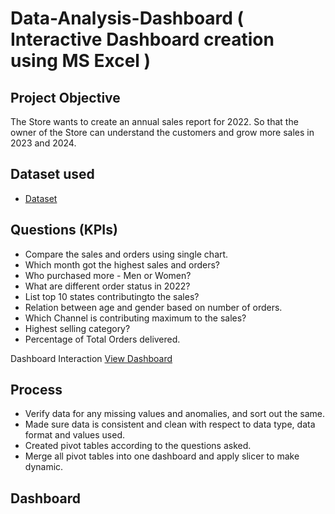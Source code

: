 # Data-Analysis-Dashboard ( Interactive Dashboard creation using MS Excel )
## Project Objective
The Store wants to create an annual sales report for 2022. So that the owner of the Store can understand the customers and grow more sales in 2023 and 2024. 

## Dataset used
- <a href="https://github.com/Nandini2233/Data-Analysis-Dashboard/blob/main/Store%20Data%20Analysis.xlsx"> Dataset</a>

## Questions (KPIs)
- Compare the sales and orders using single chart.
- Which month got the highest sales and orders?
- Who purchased more - Men or Women?
- What are different order status in 2022?
- List top 10 states contributingto the sales?
- Relation between age and gender based on number of orders.
- Which Channel is contributing maximum to the sales?
- Highest selling category?
- Percentage of Total Orders delivered.

Dashboard Interaction <a href="https://github.com/Nandini2233/Data-Analysis-Dashboard/blob/main/project%20ss.png">View Dashboard</a>

## Process
- Verify data for any missing values and anomalies, and sort out the same.
- Made sure data is consistent and clean with respect to data type, data format and values used.
- Created pivot tables according to the questions asked.
- Merge all pivot tables into one dashboard and apply slicer to make dynamic.

## Dashboard 

